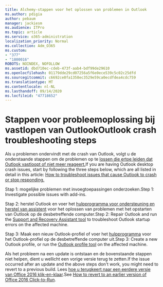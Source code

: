```yaml
---
title: Alchemy-stappen voor het oplossen van problemen in Outlook
ms.author: pdigia
author: pebaum
manager: jackiesm
ms.audience: ITPro
ms.topic: article
ms.service: o365-administration
localization_priority: Normal
ms.collection: Adm_O365
ms.custom:
- "377"
- "1800016"
ROBOTS: NOINDEX, NOFOLLOW
ms.assetid: dbd710ec-cdeb-473f-aab4-bdf99de29610
ms.openlocfilehash: 01179dde29cd07256a5f6e0ece539c5c02c25dfd
ms.sourcegitcommit: c6692ce0fa1358ec3529e59ca0ecdfdea4cdc759
ms.translationtype: MT
ms.contentlocale: nl-NL
ms.lasthandoff: 09/14/2020
ms.locfileid: "47718652"
---
```

# <a name="outlook-crash-troubleshooting-steps"></a><span data-ttu-id="d7077-102">Stappen voor probleemoplossing bij vastlopen van Outlook</span><span class="sxs-lookup"><span data-stu-id="d7077-102">Outlook crash troubleshooting steps</span></span>

<span data-ttu-id="d7077-103">Als u problemen ondervindt met de crash van Outlook, volgt u de onderstaande stappen om de problemen op te [lossen die ertoe leiden dat Outlook vastloopt of niet meer reageert.](https://docs.microsoft.com/exchange/troubleshoot/outlook-crashes/crash-issues)</span><span class="sxs-lookup"><span data-stu-id="d7077-103">If you are having Outlook desktop crash issues, start by following the three steps below, which are all listed in detail in this article: [How to troubleshoot issues that cause Outlook to crash or stop responding.](https://docs.microsoft.com/exchange/troubleshoot/outlook-crashes/crash-issues)</span></span>
  
<span data-ttu-id="d7077-104">Stap 1: mogelijke problemen met invoegtoepassingen onderzoeken.</span><span class="sxs-lookup"><span data-stu-id="d7077-104">Step 1: Investigate possible issues with add-ins.</span></span>
  
<span data-ttu-id="d7077-105">Stap 2: herstel Outlook en voer het [hulpprogramma voor ondersteuning en herstel van assistent](https://aka.ms/SaRA-OutlookWontStart) voor het oplossen van problemen met het opstarten van Outlook op de desbetreffende computer.</span><span class="sxs-lookup"><span data-stu-id="d7077-105">Step 2: Repair Outlook and run the [Support and Recovery Assistant tool](https://aka.ms/SaRA-OutlookWontStart) to troubleshoot Outlook startup errors on the affected machine.</span></span>
  
<span data-ttu-id="d7077-106">Stap 3: Maak een nieuw Outlook-profiel of voer het [hulpprogramma](https://aka.ms/SaRA-OutlookSetupProfile) voor het Outlook-profiel op de desbetreffende computer uit.</span><span class="sxs-lookup"><span data-stu-id="d7077-106">Step 3: Create a new Outlook profile, or run the [Outlook profile tool](https://aka.ms/SaRA-OutlookSetupProfile) on the affected machine.</span></span>
  
<span data-ttu-id="d7077-107">Als het probleem na een update is ontstaan en de bovenstaande stappen niet helpen, dient u wellicht een vorige versie terug te zetten.</span><span class="sxs-lookup"><span data-stu-id="d7077-107">If the issue occurred after an update and the above steps don't work, you might need to revert to a previous build.</span></span> <span data-ttu-id="d7077-108">Lees [hoe u terugkeert naar een eerdere versie van Office 2016 klik-en-klaar](https://support.microsoft.com/help/2770432).</span><span class="sxs-lookup"><span data-stu-id="d7077-108">See [How to revert to an earlier version of Office 2016 Click-to-Run](https://support.microsoft.com/help/2770432).</span></span>
  